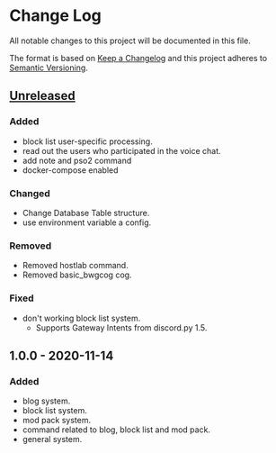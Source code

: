 # Change Log
All notable changes to this project will be documented in this file.

The format is based on [Keep a Changelog](http://keepachangelog.com/)
and this project adheres to [Semantic Versioning](http://semver.org/).

## [Unreleased]
### Added
- block list user-specific processing.
- read out the users who participated in the voice chat.
- add note and pso2 command 
- docker-compose enabled

### Changed
- Change Database Table structure.
- use environment variable a config.

### Removed
- Removed hostlab command.
- Removed basic_bwgcog cog.

### Fixed
- don't working block list system.
  - Supports Gateway Intents from discord.py 1.5.

## 1.0.0 - 2020-11-14
### Added
- blog system.
- block list system.
- mod pack system.
- command related to blog, block list and mod pack.
- general system.

[Unreleased]: https://github.com/yupix/ssm/compare/testing...HEAD
